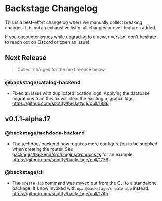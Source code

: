 # Backstage Changelog

This is a best-effort changelog where we manually collect breaking changes. It is not an exhaustive list of all changes or even features added.

If you encounter issues while upgrading to a newer version, don't hesitate to reach out on Discord or open an issue!

## Next Release

> Collect changes for the next release below

### @backstage/catalog-backend

- Fixed an issue with duplicated location logs. Applying the database migrations from this fix will clear the existing migration logs. https://github.com/spotify/backstage/pull/1836

## v0.1.1-alpha.17

### @backstage/techdocs-backend

- The techdocs backend now requires more configuration to be supplied when creating the router. See [packages/backend/src/plugins/techdocs.ts](https://github.com/spotify/backstage/blob/0201fd9b4a52429519dd59e9184106ba69456deb/packages/backend/src/plugins/techdocs.ts#L42) for an example. https://github.com/spotify/backstage/pull/1736

### @backstage/cli

- The `create-app` command was moved out from the CLI to a standalone package. It's now invoked with `npx @backstage/create-app` instead. https://github.com/spotify/backstage/pull/1745
